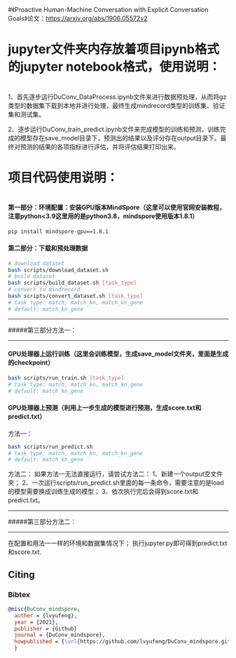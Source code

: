 #
#《Proactive Human-Machine Conversation with Explicit Conversation Goals》论文：https://arxiv.org/abs/1906.05572v2
#

#
# jupyter文件夹内存放着项目ipynb格式的jupyter notebook格式，使用说明：
#

1、首先逐步运行DuConv_DataProcess.ipynb文件来进行数据预处理，从而将gz类型的数据集下载到本地并进行处理，最终生成mindrecord类型的训练集、验证集和测试集。

2、逐步运行DuConv_train_predict.ipynb文件来完成模型的训练和预测，训练完成的模型存在save_model目录下，预测出的结果以及评分存在output目录下。最终对预测的结果的各项指标进行评估，并将评估结果打印出来。



#
# 项目代码使用说明：
#
#### 第一部分：环境配置：安装GPU版本MindSpore（这里可以使用官网安装教程，注意python<3.9这里用的是python3.8，mindspore使用版本1.8.1）

```bash
pip install mindspore-gpu==1.8.1
```

#### 第二部分：下载和预处理数据
```bash
# download dataset
bash scripts/download_dataset.sh
# build dataset
bash scripts/build_dataset.sh [task_type]
# convert to mindrecord
bash scripts/convert_dataset.sh [task_type]
# task type: match, match_kn, match_kn_gene
# default: match_kn_gene
```


***********************************************************************
#####第三部分方法一：
***********************************************************************
#### GPU处理器上运行训练（这里会训练模型，生成save_model文件夹，里面是生成的checkpoint）
```bash
bash scripts/run_train.sh [task_type]
# task type: match, match_kn, match_kn_gene
# default: match_kn_gene
```
#### GPU处理器上预测（利用上一步生成的模型进行预测，生成score.txt和predict.txt）
方法一：
```bash
bash scripts/run_predict.sh
# task type: match, match_kn, match_kn_gene
# default: match_kn_gene
```
方法二：
如果方法一无法直接运行，请尝试方法二：
1、新建一个output空文件夹；
2、一次运行scripts/run_predict.sh里面的每一条命令，需要注意的是load的模型需要换成训练生成的模型；
3、依次执行完后会得到score.txt和predict.txt。

***********************************************************************
#####第三部分方法二：
***********************************************************************
在配置和用法一一样的环境和数据集情况下；
执行jupyter.py即可得到predict.txt和score.txt.

## Citing
### Bibtex

```bibtex
@misc{DuConv_mindspore,
  auther = {lvyufeng},
  year = {2021},
  publisher = {Github}
  journal = {DuConv_mindspore},
  howpublished = {\url{https://github.com/lvyufeng/DuConv_mindspore.git}}
  }
  

